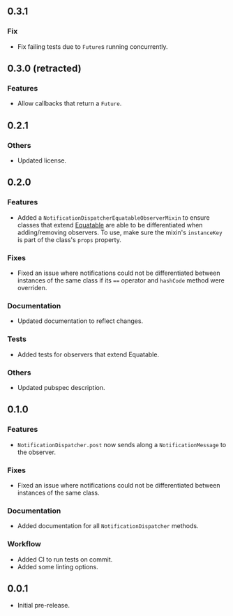 <!-- 
### Features
### Fixes
### Documenetation
### Workflow
### Tests
### Others
 -->

## 0.3.1

### Fix
- Fix failing tests due to `Future`s running concurrently.

## 0.3.0 (retracted)

### Features
- Allow callbacks that return a `Future`.

## 0.2.1

### Others
- Updated license.

## 0.2.0

### Features
- Added a `NotificationDispatcherEquatableObserverMixin` to ensure classes that extend [Equatable](https://pub.dev/packages/equatable) are able to be differentiated when adding/removing observers. To use, make sure the mixin's `instanceKey` is part of the class's `props` property.

### Fixes
- Fixed an issue where notifications could not be differentiated between instances of the same class if its `==` operator and `hashCode` method were overriden.

### Documentation
- Updated documentation to reflect changes.

### Tests
- Added tests for observers that extend Equatable.

### Others
- Updated pubspec description.

## 0.1.0

### Features
- `NotificationDispatcher.post` now sends along a `NotificationMessage` to the observer.

### Fixes
- Fixed an issue where notifications could not be differentiated between instances of the same class.

### Documentation
- Added documentation for all `NotificationDispatcher` methods.

### Workflow
- Added CI to run tests on commit.
- Added some linting options.

## 0.0.1

- Initial pre-release.
